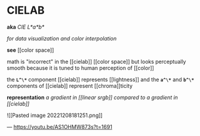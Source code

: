 # CIELAB

**aka** _CIE L\*a\*b\*_

_for data visualization and color interpolation_

**see** [[color space]]

math is "incorrect" in the [[cielab]] [[color space]] but looks perceptually smooth because it is tuned to human perception of [[color]]

the **`L^\*`** component [[cielab]] represents [[lightness]] and the **`a^\*`** and **`b^\*`** components of [[cielab]] represent [[chroma]]ticity

**representation** _a gradient in [[linear srgb]] compared to a gradient in [[cielab]]_

![[Pasted image 20221208181251.png]]

&mdash; <https://youtu.be/AS1OHMW873s?t=1691>
